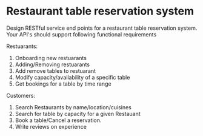 # Restaurant table reservation system

Design RESTful service end points for a restaurant table reservation system. 
Your API's should support following functional requirements

Restuarants: 
1. Onboarding new restuarants 
2. Adding/Removing restuarants 
3. Add remove tables to restuarant 
4. Modify capacity/availability of a specific table 
5. Get bookings for a table by time range

Customers: 
1. Search Restaurants by name/location/cuisines 
2. Search for table by capacity for a given Restauant 
3. Book a table/Cancel a reservation. 
4. Write reviews on experience